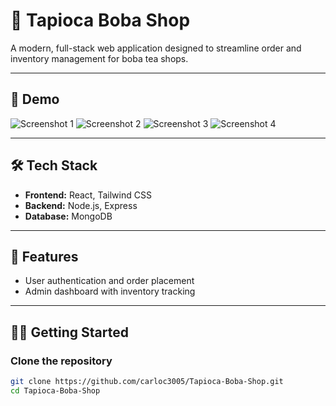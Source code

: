 # 🧋 Tapioca Boba Shop

A modern, full-stack web application designed to streamline order and inventory management for boba tea shops.

---

## 📸 Demo
![Screenshot 1](public/pic1.png)
![Screenshot 2](public/pic2.png)
![Screenshot 3](public/pic3.png)
![Screenshot 4](public/pic4.png)



---

## 🛠️ Tech Stack

- **Frontend:** React, Tailwind CSS  
- **Backend:** Node.js, Express  
- **Database:** MongoDB  

---

## 🚀 Features

- User authentication and order placement  
- Admin dashboard with inventory tracking    

---

## 🧑‍💻 Getting Started

### Clone the repository

```bash
git clone https://github.com/carloc3005/Tapioca-Boba-Shop.git
cd Tapioca-Boba-Shop
